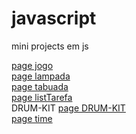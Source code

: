 # javascript
<p>mini projects em js</p>
 
<a href="https://denismotaaa.github.io/javascript/jogo/index.html">page jogo</a> <br>
<a href="https://denismotaaa.github.io/javascript/lampada/index.html">page lampada</a> <br>
<a href="https://denismotaaa.github.io/javascript/tabuada/index.html">page tabuada</a><br>
<a href="https://denismotaaa.github.io/javascript/listTarefa/index.html">page listTarefa</a><br>DRUM-KIT
<a href="https://denismotaaa.github.io/javascript/DRUM-KIT/index.html">page DRUM-KIT</a><br>
<a href="https://denismotaaa.github.io/javascript/time/index.html">page time</a><br>



